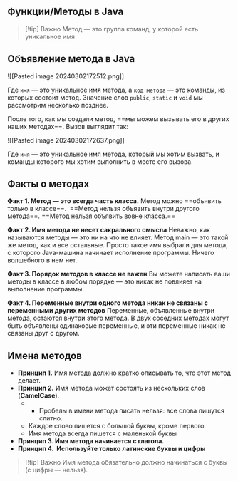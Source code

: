 ## Функции/Методы в Java

> [!tip] Важно
> Метод — это группа команд, у которой есть уникальное имя

## Объявление метода в Java

![[Pasted image 20240302172512.png]]

Где `имя` — это уникальное имя метода, а `код метода` — это команды, из которых состоит метод. Значение слов `public`, `static` и `void` мы рассмотрим несколько позднее.

После того, как мы создали метод, ==мы можем вызывать его в других наших методах==. Вызов выглядит так:

![[Pasted image 20240302172637.png]]

Где `имя` — это уникальное имя метода, который мы хотим вызвать, и команды которого мы хотим выполнить в месте его вызова.
## Факты о методах

**Факт 1. Метод — это всегда часть класса.**
Метод можно ==объявить только в классе==.  ==Метод нельзя объявить внутри другого метода==. ==Метод нельзя объявить вовне класса.==

**Факт 2. Имя метода не несет сакрального смысла**
Неважно, как называются методы — это ни на что не влияет. Метод main — это такой же метод, как и все остальные. Просто такое имя выбрали для метода, с которого Java-машина начинает исполнение программы. Ничего волшебного в нем нет.

**Факт 3. Порядок методов в классе не важен**
Вы можете написать ваши методы в классе в любом порядке — это никак не повлияет на выполнение программы.

**Факт 4. Переменные внутри одного метода никак не связаны с переменными других методов**
Переменные, объявленные внутри метода, остаются внутри этого метода.
В двух соседних методах могут быть объявлены одинаковые переменные, и эти переменные никак не связаны друг с другом.

## Имена методов
- **Принцип 1.** Имя метода должно кратко описывать то, что этот метод делает.
- **Принцип 2.** Имя метода может состоять из нескольких слов (**CamelCase**).
	- - Пробелы в имени метода писать нельзя: все слова пишутся слитно.
	- Каждое слово пишется с большой буквы, кроме первого.
	- Имя метода всегда пишется с маленькой буквы
- **Принцип 3. Имя метода начинается с глагола.**
- **Принцип 4.  Используйте только латинские буквы и цифры**

> [!tip] Важно
> Имя метода обязательно должно начинаться с буквы (с цифры — нельзя).


